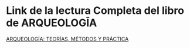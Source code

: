 # Link de la lectura Completa del libro de ARQUEOLOGĪA
[ARQUEOLOGÍA: TEORÍAS, MÉTODOS Y PRÁCTICA](https://nam10.safelinks.protection.outlook.com/ap/b-59584e83/?url=https%3A%2F%2Funiandes-my.sharepoint.com%2Fpersonal%2Fsm_guzmana1_uniandes_edu_co%2FDocuments%2FDatos%2520adjuntos%2F434089818-Renfrew-Colin-Bahn-Paul-Arqueologia-Teoria-Metodos-y-Practica-Nueva-Edicion.pdf&data=04%7C01%7Cd.jurador%40uniandes.edu.co%7C6bfa57159cfb4cb6ad9108d9e50d6cb5%7Cfabd047cff48492a8bbb8f98b9fb9cca%7C0%7C0%7C637792668175665546%7CUnknown%7CTWFpbGZsb3d8eyJWIjoiMC4wLjAwMDAiLCJQIjoiV2luMzIiLCJBTiI6Ik1haWwiLCJXVCI6Mn0%3D%7C3000&sdata=0b1oo5%2FmSe1cKHd%2Bm9U47FP6dbcMVESADnnbKkjmS6w%3D&reserved=0)
